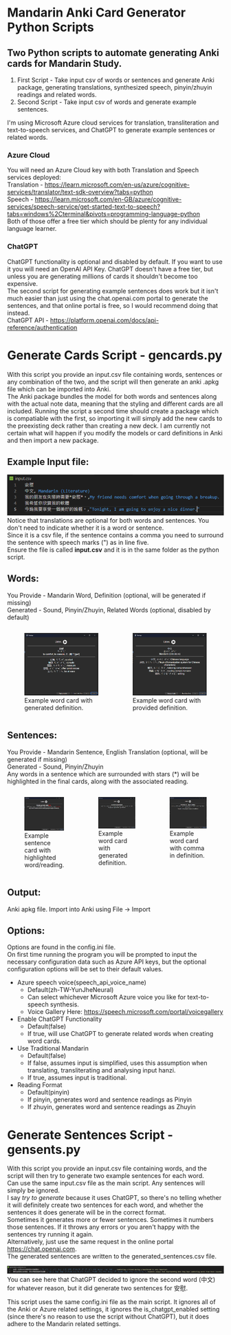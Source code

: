 # Mandarin Anki Card Generator Python Scripts
## Two Python scripts to automate generating Anki cards for Mandarin Study.

1. First Script - Take input csv of words or sentences and generate Anki package, generating translations, synthesized speech, pinyin/zhuyin readings and related words.  
2. Second Script - Take input csv of words and generate example sentences.

I'm using Microsoft Azure cloud services for translation, transliteration and text-to-speech services, and ChatGPT to generate example sentences or related words.  

### Azure Cloud
You will need an Azure Cloud key with both Translation and Speech services deployed:  
Translation - https://learn.microsoft.com/en-us/azure/cognitive-services/translator/text-sdk-overview?tabs=python  
Speech - https://learn.microsoft.com/en-GB/azure/cognitive-services/speech-service/get-started-text-to-speech?tabs=windows%2Cterminal&pivots=programming-language-python  
Both of those offer a free tier which should be plenty for any individual language learner.

### ChatGPT
ChatGPT functionality is optional and disabled by default. If you want to use it you will need an OpenAI API Key. ChatGPT doesn't have a free tier, but unless you are generating millions of cards it shouldn't become too expensive.  
The second script for generating example sentences does work but it isn't much easier than just using the chat.openai.com portal to generate the sentences, and that online portal is free, so I would recommend doing that instead.  
ChatGPT API - https://platform.openai.com/docs/api-reference/authentication  

# Generate Cards Script - gencards.py
With this script you provide an input.csv file containing words, sentences or any combination of the two, and the script will then generate an anki .apkg file which can be imported into Anki.  
The Anki package bundles the model for both words and sentences along with the actual note data, meaning that the styling and different cards are all included. Running the script a second time should create a package which is compatiable with the first, so importing it will simply add the new cards to the preexisting deck rather than creating a new deck. I am currently not certain what will happen if you modify the models or card definitions in Anki and then import a new package.  

## Example Input file:  
![Example Input csv!](/assets/ExampleInput.png)  
Notice that translations are optional for both words and sentences. You don't need to indicate whether it is a word or sentence.  
Since it is a csv file, if the sentence contains a comma you need to surround the sentence with speech marks (") as in line five.  
Ensure the file is called **input.csv** and it is in the same folder as the python script.

## Words:  
You Provide - Mandarin Word, Definition (optional, will be generated if missing)  
Generated - Sound, Pinyin/Zhuyin, Related Words (optional, disabled by default)  
<div style='display: flex;'>
    <figure>
        <img src='assets/FirstWordExample.png' width='400'>
        <figcaption>Example word card with generated definition.</figcaption>
    </figure>
    <figure>
        <img src='assets/SecondWordExample.png' width='400'>
        <figcaption>Example word card with provided definition.</figcaption>
    </figure>
</div>

## Sentences:
You Provide - Mandarin Sentence, English Translation (optional, will be generated if missing)  
Generated - Sound, Pinyin/Zhuyin  
Any words in a sentence which are surrounded with stars (*) will be highlighted in the final cards, along with the associated reading.  
<div style='display: flex;'>
    <figure>
        <img src='assets/FirstSentenceExample.png' width='400'>
        <figcaption>Example sentence card with highlighted word/reading.</figcaption>
    </figure>
    <figure>
        <img src='assets/SecondSentenceExample.png' width='400'>
        <figcaption>Example word card with generated definition.</figcaption>
    </figure>
    <figure>
        <img src='assets/ThirdSentenceExample.png' width='400'>
        <figcaption>Example word card with comma in definition.</figcaption>
    </figure>
</div>

## Output:
Anki apkg file. Import into Anki using File -> Import

## Options:
Options are found in the config.ini file.  
On first time running the program you will be prompted to input the necessary configuration data such as Azure API keys, but the optional configuration options will be set to their default values.  
- Azure speech voice(speech_api_voice_name) 
  - Default(zh-TW-YunJheNeural)
  - Can select whichever Microsoft Azure voice you like for text-to-speech synthesis.
  - Voice Gallery Here: https://speech.microsoft.com/portal/voicegallery
- Enable ChatGPT Functionality
  - Default(false)
  - If true, will use ChatGPT to generate related words when creating word cards.
- Use Traditional Mandarin
  - Default(false)
  - If false, assumes input is simplified, uses this assumption when translating, transliterating and analysing input hanzi.
  - If true, assumes input is traditional.
- Reading Format
  - Default(pinyin)
  - If pinyin, generates word and sentence readings as Pinyin
  - If zhuyin, generates word and sentence readings as Zhuyin

# Generate Sentences Script - gensents.py
With this script you provide an input.csv file containing words, and the script will then try to generate two example sentences for each word.  
Can use the same input.csv file as the main script. Any sentences will simply be ignored.  
I say *try to generate* because it uses ChatGPT, so there's no telling whether it will definitely create two sentences for each word, and whether the sentences it does generate will be in the correct format.  
Sometimes it generates more or fewer sentences. Sometimes it numbers those sentences. If it throws any errors or you aren't happy with the sentences try running it again.  
Alternatively, just use the same request in the online portal https://chat.openai.com.  
The generated sentences are written to the generated_sentences.csv file.

![Example Generated Sentence](assets/ExampleGeneratedSentences.png)  
You can see here that ChatGPT decided to ignore the second word (中文) for whatever reason, but it did generate two sentences for 安慰.

This script uses the same config.ini file as the main script. It ignores all of the Anki or Azure related settings, it ignores the is_chatgpt_enabled setting (since there's no reason to use the script without ChatGPT), but it does adhere to the Mandarin related settings.